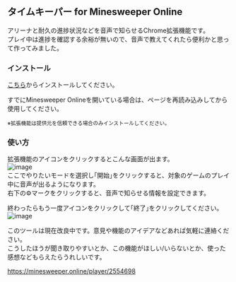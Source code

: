 ## タイムキーパー for Minesweeper Online

アリーナと耐久の進捗状況などを音声で知らせるChrome拡張機能です。  
プレイ中は進捗を確認する余裕が無いので、音声で教えてくれたら便利かと思って作ってみました。  

### インストール
[こちら](https://chrome.google.com/webstore/detail/%E3%82%BF%E3%82%A4%E3%83%A0%E3%82%AD%E3%83%BC%E3%83%91%E3%83%BC-for-minesweeper-o/bjdlhjalichcnpbngjojfbilmfbpaakc)からインストールしてください。  

すでにMinesweeper Onlineを開いている場合は、ページを再読み込みしてから使用してください。  

<sub>※拡張機能は提供元を信頼できる場合のみインストールしてください。</sub>

### 使い方
拡張機能のアイコンをクリックするとこんな画面が出ます。  
![image](https://github.com/nagaogn/tkmine/assets/123641522/4c1d5a13-6079-42ac-bbf0-895f41af8242)  
ここでやりたいモードを選択し｢開始｣をクリックすると、対象のゲームのプレイ中に音声が出るようになります。  
右下の⚙マークをクリックすると、音声で知らせる情報を設定できます。  

終わったらもう一度アイコンをクリックして｢終了｣をクリックしてください。  
![image](https://github.com/nagaogn/tkmine/assets/123641522/de0197e5-ee89-456e-83cb-30f73ff006cc)  

このツールは現在改良中です。意見や機能のアイデアなどあれば気軽に連絡ください。  
こうしたほうが聞き取りやすいとか、この機能がほしい/いらないとか、使った感想などもらえたらうれしいです。  

https://minesweeper.online/player/2554698  
